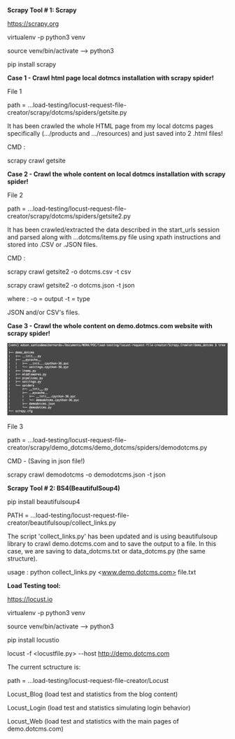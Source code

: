 **Scrapy Tool # 1: Scrapy**

https://scrapy.org

virtualenv -p python3 venv 

source venv/bin/activate --> python3

pip install scrapy 

**Case 1 - Crawl html page local dotmcs installation with scrapy spider!**

File 1 

path = ...load-testing/locust-request-file-creator/scrapy/dotcms/spiders/getsite.py

It has been crawled the whole HTML page from my local dotcms pages specifically (.../products and .../resources) and just saved into 2 .html files!

CMD :

scrapy crawl getsite

**Case 2 - Crawl the whole content on local dotmcs installation with scrapy spider!**

File 2

path = ...load-testing/locust-request-file-creator/scrapy/dotcms/spiders/getsite2.py

It has been crawled/extracted the data described in the start_urls session and parsed along with ...dotcms/items.py file using xpath instructions and stored into .CSV or .JSON files.

CMD :

scrapy crawl getsite2 -o dotcms.csv -t csv

scrapy crawl getsite2 -o dotcms.json -t json

where :
-o = output
-t = type

JSON and/or CSV's files.


**Case 3 - Crawl the whole content on demo.dotmcs.com website with scrapy spider!**

![Alt text](printscreen.png)

File 3

path = ...load-testing/locust-request-file-creator/scrapy/demo_dotcms/demo_dotcms/spiders/demodotcms.py

CMD - (Saving in json file!)

scrapy crawl demodotcms -o demodotcms.json -t json

**Scrapy Tool # 2: BS4(BeautifulSoup4)**

pip install beautifulsoup4

PATH = ...load-testing/locust-request-file-creator/beautifulsoup/collect_links.py

The script 'collect_links.py' has been updated and is using beautifulsoup library to crawl demo.dotcms.com and to save the output to a file. In this case, we are saving to data_dotcms.txt or data_dotcms.py (the same structure).

usage : python collect_links.py <www.demo.dotcms.com> file.txt

**Load Testing tool:** 

https://locust.io

virtualenv -p python3 venv 

source venv/bin/activate --> python3

pip install locustio  

locust -f <locustfile.py> --host http://demo.dotcms.com

The current sctructure is:

path = ...load-testing/locust-request-file-creator/Locust

Locust_Blog (load test and statistics from the blog content)

Locust_Login (load test and statistics simulating login behavior)

Locust_Web (load test and statistics with the main pages of demo.dotcms.com)